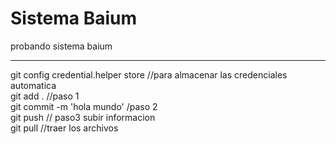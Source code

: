 <h1>Sistema Baium</h1>

probando sistema baium
<hr>

git config credential.helper store  //para almacenar las credenciales automatica <br>
git add . //paso 1 <br>
git commit -m 'hola mundo' /paso 2 <br>
git push // paso3 subir informacion <br>
git pull //traer los archivos <br>

